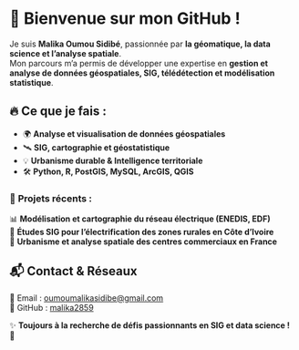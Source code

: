 # 👋 Bienvenue sur mon GitHub !  

Je suis **Malika Oumou Sidibé**, passionnée par **la géomatique, la data science et l’analyse spatiale**.  
Mon parcours m’a permis de développer une expertise en **gestion et analyse de données géospatiales, SIG, télédétection et modélisation statistique**.

## 🔥 Ce que je fais :
- 🌍 **Analyse et visualisation de données géospatiales**  
- 🛰️ **SIG, cartographie et géostatistique**  
- 💡 **Urbanisme durable & Intelligence territoriale**  
- 🛠️ **Python, R, PostGIS, MySQL, ArcGIS, QGIS**  

### 🚀 **Projets récents :**
📊 **Modélisation et cartographie du réseau électrique (ENEDIS, EDF)**  
🔎 **Études SIG pour l’électrification des zones rurales en Côte d’Ivoire**  
📍 **Urbanisme et analyse spatiale des centres commerciaux en France**  

## 📬 Contact & Réseaux
📧 Email : oumoumalikasidibe@gmail.com  
💼 GitHub : [malika2859](https://github.com/malika2859)  

✨ **Toujours à la recherche de défis passionnants en SIG et data science !** 🚀
